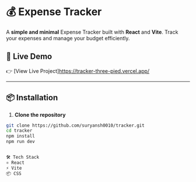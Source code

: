 # 💰 Expense Tracker
 
A **simple and minimal** Expense Tracker built with **React** and **Vite**. Track your expenses and manage your budget efficiently.

## 🚀 Live Demo  

👉 [View Live Project]https://tracker-three-pied.vercel.app/
  

--- 
  
## 📦 Installation
 

1. **Clone the repository** 
```bash
git clone https://github.com/suryansh0010/tracker.git
cd tracker
npm install
npm run dev


🛠️ Tech Stack
⚛️ React
⚡ Vite
📦 CSS
